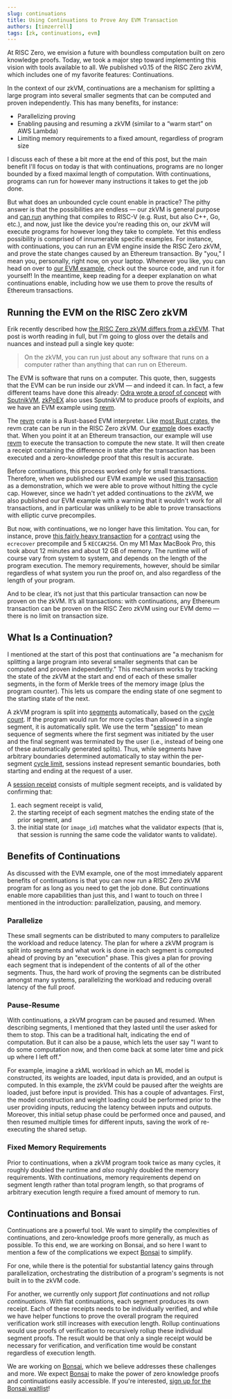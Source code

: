 ```yaml
---
slug: continuations
title: Using Continuations to Prove Any EVM Transaction
authors: [timzerrell]
tags: [zk, continuations, evm]
---
```


[zkevm-vs-zkvm]: https://www.risczero.com/blog/zkVM
[evm-example-github]: https://github.com/risc0/risc0/tree/main/examples/evm
[odra-zkvm-evm]: https://odra.dev/blog/evm-at-risc0/
[SputnikVM]: https://github.com/rust-blockchain/evm/
[zkPoEX]: https://github.com/zkoranges/zkPoEX
[revm]: https://crates.io/crates/revm
[crate-validation]: https://risc0.github.io/ghpages/dev/crate-validation/index.html
[small-transaction]: https://etherscan.io/tx/0x671a3b40ecb7d51b209e68392df2d38c098aae03febd3a88be0f1fa77725bbd7
[precompile-transaction]: https://etherscan.io/tx/0x600d18676aef439ec6ba33d143b78878a520682be7fd8331c74bdf672988a2b1
[precompile-contract]: https://etherscan.io/address/0x6b175474e89094c44da98b954eedeac495271d0f#code
[Bonsai]: https://www.bonsai.xyz/
[bonsai-waitlist]: https://fmree464va4.typeform.com/to/t6hZD54Z
[segment-docs]: https://docs.rs/risc0-zkvm/latest/risc0_zkvm/struct.Segment.html
[session-docs]: https://docs.rs/risc0-zkvm/latest/risc0_zkvm/struct.Session.html
[cycles-docs]: https://docs.rs/risc0-zkvm/latest/risc0_zkvm/prove/struct.Prover.html#structfield.cycles
[segment-limit-docs]: https://docs.rs/risc0-zkvm/latest/risc0_zkvm/struct.ExecutorEnvBuilder.html#method.segment_limit_po2
[session-receipt-docs]: https://docs.rs/risc0-zkvm/latest/risc0_zkvm/receipt/struct.SessionReceipt.html

At RISC Zero, we envision a future with boundless computation built on zero knowledge proofs.
Today, we took a major step toward implementing this vision with tools available to all.
We published v0.15 of the RISC Zero zkVM, which includes one of my favorite features: Continuations.

In the context of our zkVM, continuations are a mechanism for splitting a large program into several smaller segments that can be computed and proven independently.
This has many benefits, for instance:
* Parallelizing proving
* Enabling pausing and resuming a zkVM (similar to a “warm start” on AWS Lambda)
* Limiting memory requirements to a fixed amount, regardless of program size

I discuss each of these a bit more at the end of this post, but the main benefit I'll focus on today is that with continuations, programs are no longer bounded by a fixed maximal length of computation.
With continuations, programs can run for however many instructions it takes to get the job done.

But what does an unbounded cycle count enable in practice?
The pithy answer is that the possibilities are endless — our zkVM is general purpose and [can run][crate-validation] anything that compiles to RISC-V (e.g. Rust, but also C++, Go, etc.), and now, just like the device you're reading this on, our zkVM will execute programs for however long they take to complete.
Yet this endless possibility is comprised of innumerable specific examples.
For instance, with continuations, you can run an EVM engine inside the RISC Zero zkVM, and prove the state changes caused by an Ethereum transaction.
By "you," I mean you, personally, right now, on your laptop.
Whenever you like, you can head on over to [our EVM example][evm-example-github], check out the source code, and run it for yourself!
In the meantime, keep reading for a deeper explanation on what continuations enable, including how we use them to prove the results of Ethereum transactions.

## Running the EVM on the RISC Zero zkVM

Erik recently described how [the RISC Zero zkVM differs from a zkEVM][zkevm-vs-zkvm].
That post is worth reading in full, but I'm going to gloss over the details and nuances and instead pull a single key quote:
> On the zkVM, you can run just about any software that runs on a computer rather than anything that can run on Ethereum.

The EVM is software that runs on a computer.
This quote, then, suggests that the EVM can be run inside our zkVM — and indeed it can. In fact, a few different teams have done this already:
[Odra wrote a proof of concept][odra-zkvm-evm] with [SputnikVM],
[zkPoEX] also uses SputnikVM to produce proofs of exploits,
and we have an EVM example using [revm].

The [revm] crate is a Rust-based EVM interpreter.
Like [most Rust crates][crate-validation], the revm crate can be run in the RISC Zero zkVM.
Our [example][evm-example-github] does exactly that.
When you point it at an Ethereum transaction, our example will use [revm] to execute the transaction to compute the new state.
It will then create a receipt containing the difference in state after the transaction has been executed and a zero-knowledge proof that this result is accurate.

Before continuations, this process worked only for small transactions.
Therefore, when we published our EVM example we used [this transaction][small-transaction] as a demonstration, which we were able to prove without hitting the cycle cap.
However, since we hadn't yet added continuations to the zkVM, we also published our EVM example with a warning that it wouldn't work for all transactions, and in particular was unlikely to be able to prove transactions with elliptic curve precompiles.

But now, with continuations, we no longer have this limitation.
You can, for instance, prove [this fairly heavy transaction][precompile-transaction] for a [contract][precompile-contract] using the `ecrecover` precompile and 5 `KECCAK256`.
On my M1 Max MacBook Pro, this took about 12 minutes and about 12 GB of memory.
The runtime will of course vary from system to system, and depends on the length of the program execution.
The memory requirements, however, should be similar regardless of what system you run the proof on, and also regardless of the length of your program.

And to be clear, it’s not just that this particular transaction can now be proven on the zkVM. It’s all transactions:
with continuations, any Ethereum transaction can be proven on the RISC Zero zkVM using our EVM demo — there is no limit on transaction size.

## What Is a Continuation?

I mentioned at the start of this post that continuations are "a mechanism for splitting a large program into several smaller segments that can be computed and proven independently."
This mechanism works by tracking the state of the zkVM at the start and end of each of these smaller segments, in the form of Merkle trees of the memory image (plus the program counter).
This lets us compare the ending state of one segment to the starting state of the next.

A zkVM program is split into [segments][segment-docs] automatically, based on the [cycle count][cycles-docs].
If the program would run for more cycles than allowed in a single segment, it is automatically split.
We use the term "[session][session-docs]" to mean sequence of segments where the first segment was initiated by the user and the final segment was terminated by the user (i.e., instead of being one of these automatically generated splits).
Thus, while segments have arbitrary boundaries determined automatically to stay within the per-segment [cycle limit][segment-limit-docs], sessions instead represent semantic boundaries, both starting and ending at the request of a user.

A [session receipt][session-receipt-docs] consists of multiple segment receipts, and is validated by confirming that:
1. each segment receipt is valid,
2. the starting receipt of each segment matches the ending state of the prior segment, and
3. the initial state (or `image_id`) matches what the validator expects (that is, that session is running the same code the validator wants to validate).

## Benefits of Continuations

As discussed with the EVM example, one of the most immediately apparent benefits of continuations is that you can now run a RISC Zero zkVM program for as long as you need to get the job done.
But continuations enable more capabilities than just this, and I want to touch on three I mentioned in the introduction: parallelization, pausing, and memory.

### Parallelize
These small segments can be distributed to many computers to parallelize the workload and reduce latency.
The plan for where a zkVM program is split into segments and what work is done in each segment is computed ahead of proving by an "execution" phase.
This gives a plan for proving each segment that is independent of the contents of all of the other segments.
Thus, the hard work of proving the segments can be distributed amongst many systems, parallelizing the workload and reducing overall latency of the full proof.

### Pause-Resume
With continuations, a zkVM program can be paused and resumed.
When describing segments, I mentioned that they lasted until the user asked for them to stop.
This can be a traditional halt, indicating the end of computation.
But it can also be a pause, which lets the user say "I want to do some computation now, and then come back at some later time and pick up where I left off."

For example, imagine a zkML workload in which an ML model is constructed, its weights are loaded, input data is provided, and an output is computed.
In this example, the zkVM could be paused after the weights are loaded, just before input is provided.
This has a couple of advantages.
First, the model construction and weight loading could be performed prior to the user providing inputs, reducing the latency between inputs and outputs.
Moreover, this initial setup phase could be performed once and paused, and then resumed multiple times for different inputs, saving the work of re-executing the shared setup.

### Fixed Memory Requirements
Prior to continuations, when a zkVM program took twice as many cycles, it roughly doubled the runtime and _also_ roughly doubled the memory requirements.
With continuations, memory requirements depend on segment length rather than total program length, so that programs of arbitrary execution length require a fixed amount of memory to run.

## Continuations and Bonsai

Continuations are a powerful tool. We want to simplify the complexities of continuations, and zero-knowledge proofs more generally, as much as possible. To this end, we are working on Bonsai, and so here I want to mention a few of the complications we expect [Bonsai] to simplify.

For one, while there is the potential for substantial latency gains through parallelization, orchestrating the distribution of a program's segments is not built in to the zkVM code.

For another, we currently only support _flat continuations_ and not _rollup continuations_.
With flat continuations, each segment produces its own receipt.
Each of these receipts needs to be individually verified, and while we have helper functions to prove the overall program the required verification work still increases with execution length.
Rollup continuations would use proofs of verification to recursively rollup these individual segment proofs.
The result would be that only a single receipt would be necessary for verification, and verification time would be constant regardless of execution length.

We are working on [Bonsai], which we believe addresses these challenges and more.
We expect [Bonsai] to make the power of zero knowledge proofs and continuations easily accessible.
If you're interested, [sign up for the Bonsai waitlist][bonsai-waitlist]!
